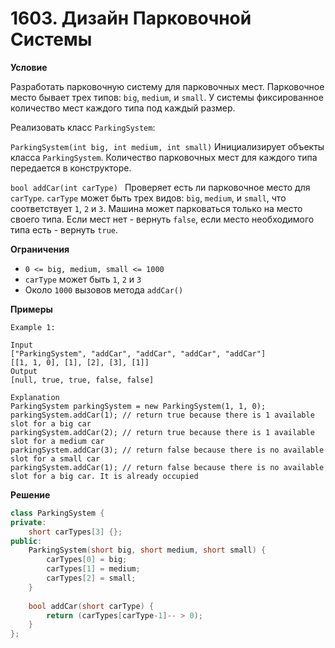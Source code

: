 # 1603. Дизайн Парковочной Системы

**Условие**

Разработать парковочную систему для парковочных мест. Парковочное место бывает трех типов: `big`, `medium`, и `small`. У системы фиксированное количество мест каждого типа под каждый размер.

Реализовать класс `ParkingSystem`:

`ParkingSystem(int big, int medium, int small)`
Инициализирует объекты класса `ParkingSystem`. Количество парковочных мест для каждого типа передается в конструкторе.

`bool addCar(int carType) `
Проверяет есть ли парковочное место для `carType`. `carType` может быть трех видов: `big`, `medium`, и `small`, что соответствует `1`, `2` и `3`. Машина может парковаться только на место своего типа. Если мест нет - вернуть `false`, если место необходимого типа есть - вернуть `true`.


**Ограничения**

- `0 <= big, medium, small <= 1000`
- `carType` может быть `1`, `2` и `3`
- Около `1000` вызовов метода `addCar()`


**Примеры**
```
Example 1:

Input
["ParkingSystem", "addCar", "addCar", "addCar", "addCar"]
[[1, 1, 0], [1], [2], [3], [1]]
Output
[null, true, true, false, false]

Explanation
ParkingSystem parkingSystem = new ParkingSystem(1, 1, 0);
parkingSystem.addCar(1); // return true because there is 1 available slot for a big car
parkingSystem.addCar(2); // return true because there is 1 available slot for a medium car
parkingSystem.addCar(3); // return false because there is no available slot for a small car
parkingSystem.addCar(1); // return false because there is no available slot for a big car. It is already occupied
```


**Решение**

```C++
class ParkingSystem {
private:
    short carTypes[3] {};
public:
    ParkingSystem(short big, short medium, short small) {
        carTypes[0] = big;
        carTypes[1] = medium;
        carTypes[2] = small;
    }
    
    bool addCar(short carType) {
        return (carTypes[carType-1]-- > 0);
    }
};

```